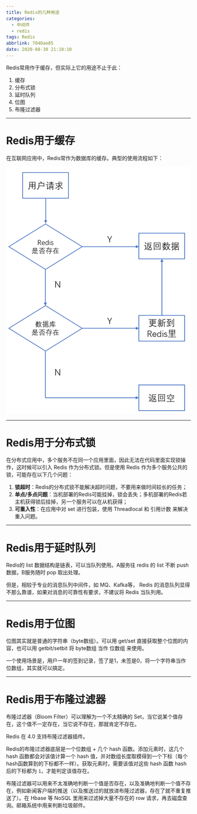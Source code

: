 ```yaml
---
title: Redis的几种用途
categories:
  - 中间件
  - redis
tags: Redis
abbrlink: 7040ae85
date: 2020-08-30 21:10:10
---
```


Redis常用作于缓存，但实际上它的用途不止于此：

1. 缓存
2. 分布式锁
3. 延时队列
4. 位图
5. 布隆过滤器

<!-- more -->

---

# Redis用于缓存

在互联网应用中，Redis常作为数据库的缓存。典型的使用流程如下：

![redis用作数据库缓存](../../../images/middleware/redis-cache.png)


---

# Redis用于分布式锁

在分布式应用中，多个服务不在同一个应用里面，因此无法在代码里面实现锁操作，这时候可以引入 Redis 作为分布式锁。但是使用 Redis 作为多个服务公共的锁，可能存在以下几个问题：

1. **锁超时**：Redis的分布式锁不能解决超时问题，不要用来做时间较长的任务；
2. **单点/多点问题**：当机部署的Redis可能挂掉，锁会丢失；多机部署的Redis若主机获得锁后挂掉，另一个服务可以在从机获得；
3. **可重入性**：在应用中对 set 进行包装，使用 Threadlocal 和 引用计数 来解决重入问题。



---

# Redis用于延时队列

Redis的 list 数据结构是链表，可以当队列使用。A服务往 redis 的 list 不断 push 数据，B服务随时 pop 取出处理。

但是，相较于专业的消息队列中间件，如 MQ、Kafka等， Redis 的消息队列显得不那么靠谱，如果对消息的可靠性有要求，不建议将 Redis 当队列用。

---

# Redis用于位图

位图其实就是普通的字符串（byte数组）。可以用 get/set 直接获取整个位图的内容，也可以用 getbit/setbit 将 byte数组 当作 位数组 来使用。

一个使用场景是，用户一年的签到记录，签了是1，未签是0，将一个字符串当作位数组，其实就可以搞定。

---

# Redis用于布隆过滤器

布隆过滤器（Bloom Filter）可以理解为一个不太精确的 Set，当它说某个值存在，这个值不一定存在，当它说不存在，那就肯定不存在。

Redis 在 4.0 支持布隆过滤器插件。

Redis的布隆过滤器底层是一个位数组 + 几个 hash 函数。添加元素时，这几个 hash 函数都会对该值计算一个 hash 值，并对数组长度取模得到一个下标（每个hash函数算到的下标都不一样）。获取元素时，需要该值对这些 hash 函数 hash 后的下标都为 `1`，才能判定该值存在。

布隆过滤器可以用来不太准确地判断一个值是否存在，以及准确地判断一个值不存在，例如新闻客户端的推送（以及推送过的就放进布隆过滤器，存在了就不重复推送了）。在 Hbase 等 NoSQL 里用来过滤掉大量不存在的 row 请求，再去磁盘查询。邮箱系统中用来判断垃圾邮件。